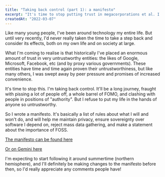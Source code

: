 ```yaml
---
title: "Taking back control (part 1): a manifesto"
excerpt: "It's time to stop putting trust in megacorporations et al. I'm taking back control."
createdAt: "2022-03-07"
---
```


Like many young people, I've been around technology my entire life. But until
very recently, I'd never really taken the time to take a step back and consider
its effects, both on my own life and on society at large.

What I'm coming to realise is that historically I've placed an enormous amount
of trust in very untrustworthy entities: the likes of Google, Microsoft,
Facebook, etc (and by proxy various governments). These entities have time and
time again proven their untrustworthiness, but like many others, I was swept
away by peer pressure and promises of increased convenience.

It's time to stop this. I'm taking back control. It'll be a long journey,
fraught with pissing a lot of people off, a whole barrel of FOMO, and clashing
with people in positions of "authority". But I refuse to put my life in the
hands of anyone so untrustworthy.

So I wrote a manifesto. It's basically a list of rules about what I will and
won't do, and will help me maintain privacy, ensure sovereignty over software I
depend on, reject mass data gathering, and make a statement about the
importance of FOSS.

[The manifesto can be found here](https://ellie.clifford.lol/documents/technology-usage-manifesto.html)

[Or on Gemini here](gemini://ellie.clifford.lol/technology-usage-manifesto.gmi)

I'm expecting to start following it around summertime (northern hemisphere),
and I'll definitely be making changes to the manifesto before then, so I'd
really appreciate any comments people have!

<!-- vi: set sts=2 sw=2 et :-->
